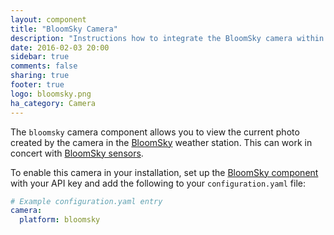 ```yaml
---
layout: component
title: "BloomSky Camera"
description: "Instructions how to integrate the BloomSky camera within Home Assistant."
date: 2016-02-03 20:00
sidebar: true
comments: false
sharing: true
footer: true
logo: bloomsky.png
ha_category: Camera
---
```



The `bloomsky` camera component allows you to view the current photo created by the camera in the [BloomSky](https://www.bloomsky.com) weather station. This can work in concert with [BloomSky sensors](/components/sensor.bloomsky).

To enable this camera in your installation, set up the [BloomSky component](/components/bloomsky) with your API key and add the following to your `configuration.yaml` file:

```yaml
# Example configuration.yaml entry
camera:
  platform: bloomsky
```
